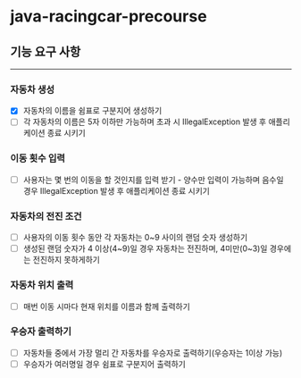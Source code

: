 # java-racingcar-precourse

## 기능 요구 사항

---

### 자동차 생성
- [x] 자동차의 이름을 쉼표로 구분지어 생성하기
- [ ] 각 자동차의 이름은 5자 이하만 가능하며 초과 시 IllegalException 발생 후 애플리케이션 종료 시키기

### 이동 횟수 입력
- [ ] 사용자는 몇 번의 이동을 할 것인지를 입력 받기 - 양수만 입력이 가능하며 음수일 경우 IllegalException 발생 후 애플리케이션 종료 시키기

### 자동차의 전진 조건
- [ ] 사용자의 이동 횟수 동안 각 자동차는 0~9 사이의 랜덤 숫자 생성하기
- [ ] 생성된 랜덤 숫자가 4 이상(4~9)일 경우 자동차는 전진하며, 4미만(0~3)일 경우에는 전진하지 못하게하기

### 자동차 위치 출력
- [ ] 매번 이동 시마다 현재 위치를 이름과 함께 출력하기

### 우승자 출력하기
- [ ] 자동차들 중에서 가장 멀리 간 자동차를 우승자로 출력하기(우승자는 1이상 가능)
- [ ] 우승자가 여러명일 경우 쉼표로 구분지어 출력하기
